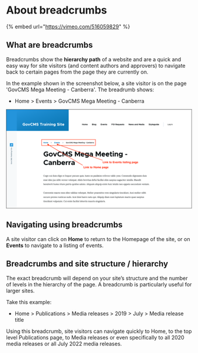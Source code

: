 # About breadcrumbs

{% embed url="https://vimeo.com/516059829" %}

## What are breadcrumbs

Breadcrumbs show the **hierarchy path** of a website and are a quick and easy way for site visitors \(and content authors and approvers\) to navigate back to certain pages from the page they are currently on.

In the example shown in the screenshot below, a site visitor is on the page 'GovCMS Mega Meeting - Canberra'. The breadrumb shows:

- Home &gt; Events &gt; GovCMS Mega Meeting - Canberra

![Image of breadcrumbs](../.gitbook/assets/Unit-10-Breadcrumbs-1.png)

## Navigating using breadcrumbs

A site visitor can click on **Home** to return to the Homepage of the site, or on **Events** to navigate to a listing of events.

## Breadcrumbs and site structure / hierarchy

The exact breadcrumb will depend on your site’s structure and the number of levels in the hierarchy of the page. A breadcrumb is particularly useful for larger sites. 

Take this example:

- Home &gt; Publications &gt; Media releases &gt; 2019 &gt; July &gt; Media release title

Using this breadcrumb, site visitors can navigate quickly to Home, to the top level Publications page, to Media releases or even specifically to all 2020 media releases or all July 2022 media releases.
